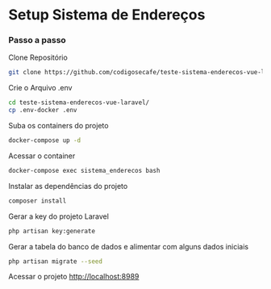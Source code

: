 
# Setup Sistema de Endereços
### Passo a passo
Clone Repositório
```sh
git clone https://github.com/codigosecafe/teste-sistema-enderecos-vue-laravel.git
```


Crie o Arquivo .env
```sh
cd teste-sistema-enderecos-vue-laravel/
cp .env-docker .env
```

Suba os containers do projeto
```sh
docker-compose up -d
```


Acessar o container
```sh
docker-compose exec sistema_enderecos bash
```

Instalar as dependências do projeto
```sh
composer install
```

Gerar a key do projeto Laravel
```sh
php artisan key:generate
```

Gerar a tabela do banco de dados e alimentar com alguns dados iniciais
```sh
php artisan migrate --seed
```

Acessar o projeto
[http://localhost:8989](http://localhost:8989)


